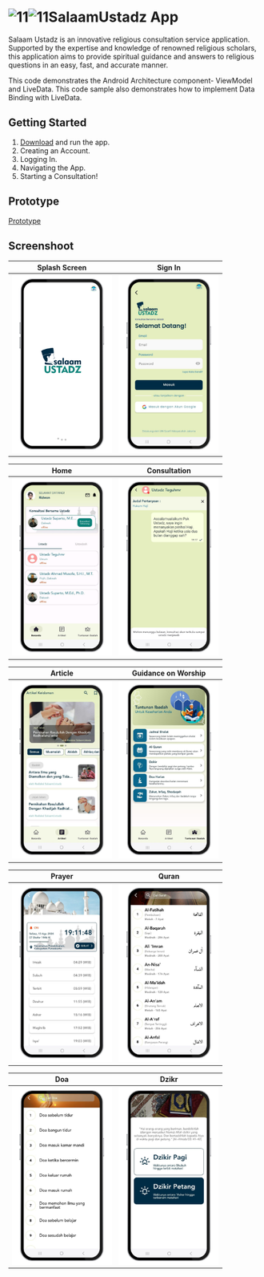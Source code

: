 ![11](https://github.com/user-attachments/assets/ad3476e7-8353-4312-a4fe-aab3df522a42)![11](https://github.com/user-attachments/assets/91459a41-8d58-4ff1-9256-3d7c1956fb3d)SalaamUstadz App
===================================

Salaam Ustadz is an innovative religious consultation service application. Supported by the expertise and knowledge of renowned religious scholars, 
this application aims to provide spiritual guidance and answers to religious questions in an easy, fast, and accurate manner.

This code demonstrates the Android Architecture component- ViewModel and LiveData.
This code sample also demonstrates how to implement Data Binding with LiveData.


Getting Started
---------------

1. [Download](https://s.id/Aplikasi-SalaamUstadz) and run the app.
2. Creating an Account.
3. Logging In.
4. Navigating the App.
5. Starting a Consultation!

Prototype
---------------
[Prototype](https://salaamustadz.my.canva.site)

Screenshoot
---------------

Splash Screen             |  Sign In
:-------------------------:|:-------------------------:
<img src="./screenshoot/1.png" width="200">  |  <img src="./screenshoot/2.png" width="200">


Home          |  Consultation
:-------------------------:|:-------------------------:
<img src="./screenshoot/3.png" width="200">  |  <img src="./screenshoot/4.png" width="200">


Article          |  Guidance on Worship
:-------------------------:|:-------------------------:
<img src="./screenshoot/5.png" width="200">  |  <img src="./screenshoot/6.png" width="200">


Prayer          |  Quran
:-------------------------:|:-------------------------:
<img src="./screenshoot/7.png" width="200">  |  <img src="./screenshoot/8.png" width="200">


Doa          |  Dzikr
:-------------------------:|:-------------------------:
<img src="./screenshoot/9.png" width="200">  |  <img src="./screenshoot/10.png" width="200">

